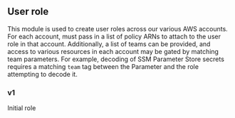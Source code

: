 ## User role

This module is used to create user roles across our various AWS accounts.
For each account, must pass in a list of policy ARNs to attach to the user role in that account.
Additionally, a list of teams can be provided, and access to various resources in each account may be gated by matching team parameters. For example, decoding of SSM Parameter Store secrets requires a matching `team` tag between the Parameter and the role attempting to decode it.

### v1

Initial role


<!-- BEGINNING OF TERRAFORM-DOCS HOOK -->

<!-- END OF TERRAFORM-DOCS HOOK -->
